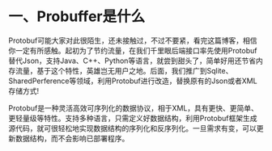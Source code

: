 # 一、Probuffer是什么
Protobuf可能大家对此很陌生，还未接触过，不过不要紧，看完这篇博客，相信你一定有所感触。起初为了节约流量，在我们千里眼后端接口率先使用Protobuf替代Json，支持Java、C++、Python等语言，就尝到甜头了，简单好用还节省内存流量，基于这个特性，英雄岂无用户之地。后面，我们推广到Sqlite、SharedPerference等领域，利用Protobuf进行改造，替换原有的Json或者XML存储方式!

Protobuf是一种灵活高效可序列化的数据协议，相于XML，具有更快、更简单、更轻量级等特性。支持多种语言，只需定义好数据结构，利用Protobuf框架生成源代码，就可很轻松地实现数据结构的序列化和反序列化。一旦需求有变，可以更新数据结构，而不会影响已部署程序。
